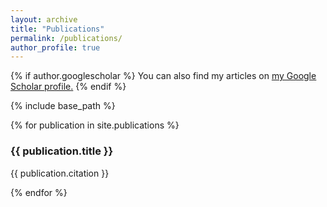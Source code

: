 ```yaml
---
layout: archive
title: "Publications"
permalink: /publications/
author_profile: true
---
```


{% if author.googlescholar %}
  You can also find my articles on <u><a href="{{author.googlescholar}}">my Google Scholar profile</a>.</u>
{% endif %}

{% include base_path %}

{% for publication in site.publications %}
  <div class="publication-entry">
    <!-- Title without hyperlink -->
    <h3>{{ publication.title }}</h3>
    <!-- Citation as plain text -->
    <p>{{ publication.citation }}</p>
  </div>
{% endfor %}

